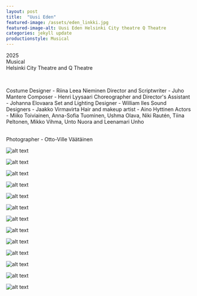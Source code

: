 ```yaml
---
layout: post
title:  "Uusi Eden"
featured-image: /assets/eden_linkki.jpg
featured-image-alt: Uusi Eden Helsinki City theatre Q Theatre
categories: jekyll update
productionstyle: Musical
---
```

  2025  
  Musical  
  Helsinki City Theatre and Q Theatre  
  
  <br/>
<p></p>
  Costume Designer - Riina Leea Nieminen  
  Director and Scriptwriter - Juho Mantere  
  Composer - Henri Lyysaari  
  Choreographer and Director's Assistant - Johanna Elovaara  
  Set and Lighting Designer - William Iles  
  Sound Designers - Jaakko Virmavirta  
  Hair and makeup artist - Aino Hyttinen  
  Actors - Miiko Toiviainen, Anna-Sofia Tuominen, Ushma Olava, Niki Rautén, Tiina Peltonen, Mikko Vihma, Unto Nuora and Leenamari Unho     
  <br/>

<div class="post-text-alone">  

</div>  
<p></p>
  
  <br/>
  Photographer - Otto-Ville Väätäinen


  ![alt text](/assets/projects/eden11.jpg) 

  ![alt text](/assets/projects/eden2.jpg) 

  ![alt text](/assets/projects/eden3.jpg) 

  ![alt text](/assets/projects/eden4.jpg) 

  ![alt text](/assets/projects/eden5.jpg)  

  ![alt text](/assets/projects/eden1.jpg)  

  ![alt text](/assets/projects/eden66.jpg) 

  ![alt text](/assets/projects/eden6.jpg) 

  ![alt text](/assets/projects/eden7.jpg) 

  ![alt text](/assets/projects/eden8.jpg) 

  ![alt text](/assets/projects/eden9.jpg) 

  ![alt text](/assets/projects/eden99.jpg) 

  ![alt text](/assets/projects/eden10.jpg) 



  